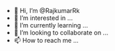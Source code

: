 - 👋 Hi, I’m @RajkumarRk
- 👀 I’m interested in ...
- 🌱 I’m currently learning ...
- 💞️ I’m looking to collaborate on ...
- 📫 How to reach me ...

<!---
RajkumarRks/RajkumarRks is a ✨ special ✨ repository because its `README.md` (this file) appears on your GitHub profile.
You can click the Preview link to take a look at your changes.
--->
